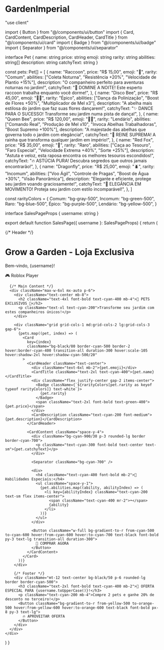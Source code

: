 ﻿# GardenImperial
"use client"

import { Button } from "@/components/ui/button"
import { Card, CardContent, CardDescription, CardHeader, CardTitle } from "@/components/ui/card"
import { Badge } from "@/components/ui/badge"
import { Separator } from "@/components/ui/separator"

interface Pet {
  name: string
  price: string
  emoji: string
  rarity: string
  abilities: string[]
  description: string
  catchyText: string
}

const pets: Pet[] = [
  {
    name: "Raccoon",
    price: "R$ 15,00",
    emoji: "🦝",
    rarity: "Comum",
    abilities: ["Coleta Noturna", "Resistência +20%", "Velocidade de Plantio +15%"],
    description: "O companheiro perfeito para aventuras noturnas no jardim!",
    catchyText: "🌙 DOMINE A NOITE! Este esperto raccoon trabalha enquanto você dorme!",
  },
  {
    name: "Disco Bee",
    price: "R$ 45,00",
    emoji: "🕺🐝",
    rarity: "Épico",
    abilities: ["Dança da Polinização", "Boost de Flores +50%", "Multiplicador de Mel x3"],
    description: "A abelha mais estilosa do jardim que faz suas flores dançarem!",
    catchyText: "✨ DANCE PARA O SUCESSO! Transforme seu jardim numa pista de dança!",
  },
  {
    name: "Queen Bee",
    price: "R$ 120,00",
    emoji: "👑🐝",
    rarity: "Lendário",
    abilities: ["Comando Real", "Produção de Mel x10", "Invoca Abelhas Trabalhadoras", "Boost Supremo +100%"],
    description: "A majestade das abelhas que governa todo o jardim com elegância!",
    catchyText: "👑 REINE SUPREMA! A rainha que transforma qualquer jardim em império!",
  },
  {
    name: "Red Fox",
    price: "R$ 35,00",
    emoji: "🦊",
    rarity: "Raro",
    abilities: ["Caça ao Tesouro", "Faro Especial", "Velocidade Extrema +40%", "Sorte +25%"],
    description: "Astuta e veloz, esta raposa encontra os melhores tesouros escondidos!",
    catchyText: "🔥 ASTÚCIA PURA! Descubra segredos que outros jamais encontrarão!",
  },
  {
    name: "Dragonfly",
    price: "R$ 25,00",
    emoji: "🪲",
    rarity: "Incomum",
    abilities: ["Voo Ágil", "Controle de Pragas", "Boost de Água +30%", "Visão Panorâmica"],
    description: "Elegante e eficiente, protege seu jardim voando graciosamente!",
    catchyText: "💎 ELEGÂNCIA EM MOVIMENTO! Proteja seu jardim com estilo incomparável!",
  },
]

const rarityColors = {
  Comum: "bg-gray-500",
  Incomum: "bg-green-500",
  Raro: "bg-blue-500",
  Épico: "bg-purple-500",
  Lendário: "bg-yellow-500",
}

interface SalesPageProps {
  username: string
}

export default function SalesPage({ username }: SalesPageProps) {
  return (
    <div className="min-h-screen bg-gradient-to-br from-black via-gray-900 to-cyan-900">
      {/* Header */}
      <div className="bg-black/50 border-b border-cyan-500 p-4">
        <div className="max-w-6xl mx-auto flex justify-between items-center">
          <div>
            <h1 className="text-2xl font-bold text-cyan-400">Grow a Garden - Loja Exclusiva</h1>
            <p className="text-cyan-200">Bem-vindo, {username}!</p>
          </div>
          <div className="text-cyan-300">
            <span className="text-sm">🎮 Roblox Player</span>
          </div>
        </div>
      </div>

      {/* Main Content */}
      <div className="max-w-6xl mx-auto p-6">
        <div className="text-center mb-8">
          <h2 className="text-4xl font-bold text-cyan-400 mb-4">🌟 PETS EXCLUSIVOS 🌟</h2>
          <p className="text-xl text-cyan-200">Transforme seu jardim com estes companheiros únicos!</p>
        </div>

        <div className="grid grid-cols-1 md:grid-cols-2 lg:grid-cols-3 gap-6">
          {pets.map((pet, index) => (
            <Card
              key={index}
              className="bg-black/80 border-cyan-500 border-2 hover:border-cyan-400 transition-all duration-300 hover:scale-105 hover:shadow-2xl hover:shadow-cyan-500/20"
            >
              <CardHeader className="text-center">
                <div className="text-6xl mb-2">{pet.emoji}</div>
                <CardTitle className="text-2xl text-cyan-400">{pet.name}</CardTitle>
                <div className="flex justify-center gap-2 items-center">
                  <Badge className={`${rarityColors[pet.rarity as keyof typeof rarityColors]} text-white`}>
                    {pet.rarity}
                  </Badge>
                  <span className="text-2xl font-bold text-green-400">{pet.price}</span>
                </div>
                <CardDescription className="text-cyan-200 font-medium">{pet.description}</CardDescription>
              </CardHeader>

              <CardContent className="space-y-4">
                <div className="bg-cyan-900/30 p-3 rounded-lg border border-cyan-700">
                  <p className="text-cyan-300 font-bold text-center text-sm">{pet.catchyText}</p>
                </div>

                <Separator className="bg-cyan-700" />

                <div>
                  <h4 className="text-cyan-400 font-bold mb-2">🚀 Habilidades Especiais:</h4>
                  <ul className="space-y-1">
                    {pet.abilities.map((ability, abilityIndex) => (
                      <li key={abilityIndex} className="text-cyan-200 text-sm flex items-center">
                        <span className="text-cyan-400 mr-2">•</span>
                        {ability}
                      </li>
                    ))}
                  </ul>
                </div>

                <Button className="w-full bg-gradient-to-r from-cyan-500 to-cyan-600 hover:from-cyan-600 hover:to-cyan-700 text-black font-bold py-3 text-lg transition-all duration-300">
                  💎 COMPRAR AGORA
                </Button>
              </CardContent>
            </Card>
          ))}
        </div>

        {/* Footer */}
        <div className="mt-12 text-center bg-black/50 p-6 rounded-lg border border-cyan-500">
          <h3 className="text-2xl font-bold text-cyan-400 mb-2">🎁 OFERTA ESPECIAL PARA {username.toUpperCase()}!</h3>
          <p className="text-cyan-200 mb-4">Compre 2 pets e ganhe 20% de desconto no terceiro!</p>
          <Button className="bg-gradient-to-r from-yellow-500 to-orange-500 hover:from-yellow-600 hover:to-orange-600 text-black font-bold px-8 py-3 text-lg">
            🔥 APROVEITAR OFERTA
          </Button>
        </div>
      </div>
    </div>
  )
}

   



